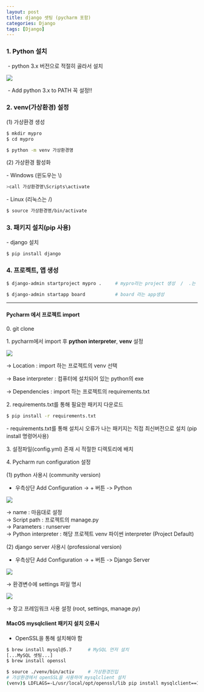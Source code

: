 ```yaml
---
layout: post
title: django 셋팅 (pycharm 포함)
categories: Django
tags: [Django]
---
```


### 1\. Python 설치

 - python 3.x 버전으로 적절히 골라서 설치

![](https://blog.kakaocdn.net/dn/WN0pG/btqWn2PQFEK/qB2sfFkHOENpeIAM3se5T0/img.png)

 - Add python 3.x to PATH 꼭 설정!!

### 2\. venv(가상환경) 설정

(1) 가상환경 생성

```bash
$ mkdir mypro
$ cd mypro
```

```bash
$ python -m venv 가상환경명
```

(2) 가상환경 활성화

\- Windows (윈도우는 \\)

```bash
>call 가상환경명\Scripts\activate
```

\- Linux (리눅스는 /)

```bash
$ source 가상환경명/bin/activate
```

### 3\. 패키지 설치(pip 사용)

\- django 설치

```bash
$ pip install django
```

### 4\. 프로젝트, 앱 생성

```bash
$ django-admin startproject mypro .		# mypro라는 project 생성  /  .는 현재 디렉토리인 mypro를 의미

$ django-admin startapp board			# board 라는 app생성
```

---

#### **Pycharm 에서 프로젝트 import**

0\. git clone

1\. pycharm에서 import 후 **python interpreter**, **venv** 설정

![](https://blog.kakaocdn.net/dn/cOhNVN/btqWNdKezP0/cJaUftNDeULPrKJeLeh8jk/img.png)

→ Location : import 하는 프로젝트의 venv 선택

→ Base interpreter : 컴퓨터에 설치되어 있는 python의 exe

→ Dependencies : import 하는 프로젝트의 requirements.txt

2\. requirements.txt를 통해 필요한 패키지 다운로드

```bash
$ pip install -r requirements.txt
```

\- requirements.txt를 통해 설치시 오류가 나는 패키지는 직접 최신버전으로 설치 (pip install 명령어사용) 

3\. 설정파일(config.yml) 존재 시 적절한 디렉토리에 배치

4\. Pycharm run configuration 설정

(1) python 사용시 (community version)  
- 우측상단 Add Configuration -> + 버튼 -> Python

![](https://blog.kakaocdn.net/dn/VUwb6/btqWsJbADMW/Q0OffKb5AKKxRE5fs7fIH1/img.png)

→ name : 마음대로 설정  
→ Script path : 프로젝트의 manage.py  
→ Parameters : runserver  
→ Python interpreter : 해당 프로젝트 venv 파이썬 interpreter (Project Default)  


(2) django server 사용시 (professional version)
- 우측상단 Add Configuration -> + 버튼 -> Django Server

![](https://user-images.githubusercontent.com/48157259/116200182-fc8ad780-a772-11eb-9dee-a05df0e0ad7a.png)

→ 환경변수에 settings 파일 명시 


![](https://user-images.githubusercontent.com/48157259/116200311-23490e00-a773-11eb-9969-2a1b1061fb75.png)

→ 장고 프레임워크 사용 설정 (root, settings, manage.py)


#### MacOS mysqlclient 패키지 설치 오류시
  - OpenSSL을 통해 설치해야 함

```bash
$ brew install mysql@5.7      # MySQL 먼저 설치
[...MySQL 셋팅...]
$ brew install openssl

$ source ./venv/bin/activ     # 가상환경진입
# 가상환경에서 openSSL을 사용하여 mysqlclient 설치
(venv)$ LDFLAGS=-L/usr/local/opt/openssl/lib pip install mysqlclient==1.4.4
```